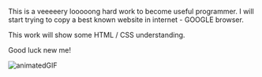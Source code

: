 This is a veeeeery looooong hard work to become useful programmer.
I will start trying to copy a best known website in internet - GOOGLE browser.

This work will show some HTML / CSS understanding.

Good luck new me!

![animatedGIF](https://user-images.githubusercontent.com/54751624/109554769-578ab000-7add-11eb-8eec-ca2259d5956d.gif)

